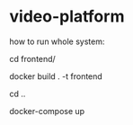 # video-platform

how to run whole system: 

cd frontend/

docker build . -t frontend 

cd .. 

docker-compose up 
